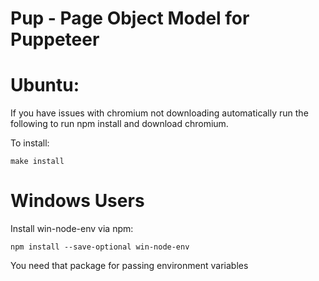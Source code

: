 # Pup - Page Object Model for Puppeteer

# Ubuntu:

  If you have issues with chromium not downloading automatically run the following to run npm install and download chromium.

  To install:

    make install


# Windows Users

  Install win-node-env via npm:

    npm install --save-optional win-node-env

  You need that package for passing environment variables
